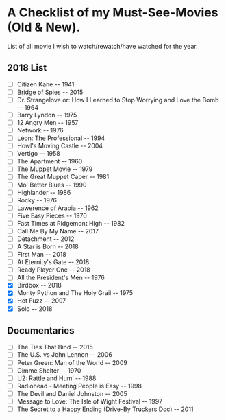 # A Checklist of my Must-See-Movies (Old & New).

List of all movie I wish to watch/rewatch/have watched for the year.

## 2018 List
- [ ] Citizen Kane -- 1941
- [ ] Bridge of Spies -- 2015
- [ ] Dr. Strangelove or: How I Learned to Stop Worrying and Love the Bomb -- 1964
- [ ] Barry Lyndon -- 1975
- [ ] 12 Angry Men -- 1957
- [ ] Network -- 1976
- [ ] Léon: The Professional -- 1994
- [ ] Howl's Moving Castle -- 2004
- [ ] Vertigo -- 1958
- [ ] The Apartment -- 1960
- [ ] The Muppet Movie -- 1979
- [ ] The Great Muppet Caper -- 1981
- [ ] Mo' Better Blues -- 1990
- [ ] Highlander -- 1986
- [ ] Rocky -- 1976
- [ ] Lawerence of Arabia -- 1962
- [ ] Five Easy Pieces -- 1970
- [ ] Fast Times at Ridgemont High -- 1982
- [ ] Call Me By My Name -- 2017
- [ ] Detachment -- 2012
- [ ] A Star is Born -- 2018
- [ ] First Man -- 2018
- [ ] At Eternity's Gate -- 2018
- [ ] Ready Player One -- 2018
- [ ] All the President's Men -- 1976
- [X] Birdbox -- 2018
- [x] Monty Python and The Holy Grail -- 1975
- [x] Hot Fuzz -- 2007
- [x] Solo -- 2018

## Documentaries
- [ ] The Ties That Bind -- 2015
- [ ] The U.S. vs John Lennon -- 2006
- [ ] Peter Green: Man of the World -- 2009
- [ ] Gimme Shelter -- 1970
- [ ] U2: Rattle and Hum’ -- 1988
- [ ] Radiohead - Meeting People is Easy -- 1998
- [ ] The Devil and Daniel Johnston -- 2005
- [ ] Message to Love: The Isle of Wight Festival -- 1997
- [ ] The Secret to a Happy Ending (Drive-By Truckers Doc) -- 2011
